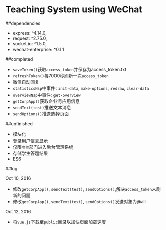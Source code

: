 # Teaching System using WeChat


##dependencies

* express: ^4.14.0,
* request: ^2.75.0,
* socket.io: ^1.5.0,
* wechat-enterprise: ^0.1.1

##completed

* `saveToken()`获取`access_token`并保存为access_token.txt
* `refreshToken()`每7000秒刷新一次`access_token`
* 微信自动回复
* `statisticsNsp`中事件: `init-data`, `make-options`, `redraw`, `clear-data`
* `overviewNsp`中事件: `get-overview`
* `getCorpApp()`获取企业号应用信息
* `sendText(test)`推送文本消息
* `sendOptions()`推送选择页面

##unfinished

* 模块化
* 登录用户信息显示
* 仅限`老师`部门进入后台管理系统
* 存储学生答题结果
* ES6

##log

Oct 10, 2016

* 修改`getCorpApp()`, `sendText(test)`, `sendOptions()`,解决`access_token`未刷新的问题
* 修改`getCorpApp()`, `sendText(test)`, `sendOptions()`发送对象为@all

Oct 12, 2016

* 将`vue.js`下载至`public`目录以加快页面加载速度
